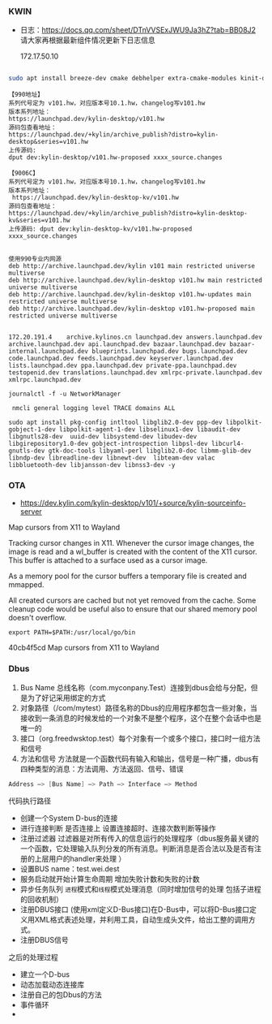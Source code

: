  	

### KWIN

- 日志：https://docs.qq.com/sheet/DTnVVSExJWU9Ja3hZ?tab=BB08J2   请大家再根据最新组件情况更新下日志信息

  172.17.50.10





```sh

sudo apt install breeze-dev cmake debhelper extra-cmake-modules kinit-dev kscreenlocker-dev libcap-dev libdrm-dev libegl1-mesa-dev libepoxy-dev libfontconfig1-dev libfreetype6-dev  libice-dev libinput-dev libkdecorations2-dev libkf5activities-dev libkf5completion-dev libkf5config-dev libkf5configwidgets-dev libkf5coreaddons-dev libkf5crash-dev libkf5declarative-dev libkf5doctools-dev libkf5globalaccel-dev libkf5i18n-dev libkf5iconthemes-dev libkf5idletime-dev libkf5kcmutils-dev libkf5kio-dev libkf5newstuff-dev libkf5notifications-dev  libkf5package-dev libkf5plasma-dev libkf5service-dev libkf5textwidgets-dev libkf5widgetsaddons-dev libkf5windowsystem-dev libkf5xmlgui-dev libqt5sensors5-dev libqt5x11extras5-dev libsm-dev libudev-dev libwayland-dev libx11-xcb-dev libxcb-composite0-dev libxcb-cursor-dev libxcb-damage0-dev libxcb-glx0-dev libxcb-icccm4-dev libxcb-image0-dev libxcb-keysyms1-dev libxcb-randr0-dev libxcb-render0-dev libxcb-shape0-dev libxcb-shm0-dev libxcb-sync-dev libxcb-util-dev libxcb-xfixes0-dev libxcb-xtest0-dev libxcb1-dev libxcursor-dev libxi-dev libxkbcommon-dev pkg-config pkg-kde-tools qtbase5-dev qtbase5-private-dev qtdeclarative5-dev qtscript5-dev qttools5-dev libgsettings-qt-dev kwin-dev libgbm-dev  libkf5wayland-dev
```



```
【990地址】
系列代号定为 v101.hw，对应版本号10.1.hw，changelog写v101.hw
版本系列地址：
https://launchpad.dev/kylin-desktop/v101.hw
源码包查看地址：
https://launchpad.dev/+kylin/archive_publish?distro=kylin-desktop&series=v101.hw
上传源码: 
dput dev:kylin-desktop/v101.hw-proposed xxxx_source.changes

【9006C】
系列代号定为 v101.hw，对应版本号10.1.hw，changelog写v101.hw
版本系列地址：
 https://launchpad.dev/kylin-desktop-kv/v101.hw
源码包查看地址：
https://launchpad.dev/+kylin/archive_publish?distro=kylin-desktop-kv&series=v101.hw
上传源码: dput dev:kylin-desktop-kv/v101.hw-proposed xxxx_source.changes


```





```
使用990专业内网源
deb http://archive.launchpad.dev/kylin v101 main restricted universe multiverse
deb http://archive.launchpad.dev/kylin-desktop v101.hw main restricted universe multiverse
deb http://archive.launchpad.dev/kylin-desktop v101.hw-updates main restricted universe multiverse
deb http://archive.launchpad.dev/kylin-desktop v101.hw-proposed main restricted universe multiverse


172.20.191.4    archive.kylinos.cn launchpad.dev answers.launchpad.dev archive.launchpad.dev api.launchpad.dev bazaar.launchpad.dev bazaar-internal.launchpad.dev blueprints.launchpad.dev bugs.launchpad.dev code.launchpad.dev feeds.launchpad.dev keyserver.launchpad.dev lists.launchpad.dev ppa.launchpad.dev private-ppa.launchpad.dev testopenid.dev translations.launchpad.dev xmlrpc-private.launchpad.dev xmlrpc.launchpad.dev

```



```
journalctl -f -u NetworkManager

 nmcli general logging level TRACE domains ALL
```

```
sudo apt install pkg-config intltool libglib2.0-dev ppp-dev libpolkit-gobject-1-dev libpolkit-agent-1-dev libselinux1-dev libaudit-dev libgnutls28-dev  uuid-dev libsystemd-dev libudev-dev libgirepository1.0-dev gobject-introspection libpsl-dev libcurl4-gnutls-dev gtk-doc-tools libyaml-perl libglib2.0-doc libmm-glib-dev   libndp-dev libreadline-dev libnewt-dev  libteam-dev valac libbluetooth-dev libjansson-dev libnss3-dev -y
```



### OTA

- https://dev.kylin.com/kylin-desktop/v101/+source/kylin-sourceinfo-server

Map cursors from X11 to Wayland

Tracking cursor changes in X11. Whenever the cursor image changes, the
image is read and a wl_buffer is created with the content of the X11
cursor. This buffer is attached to a surface used as a cursor image.

As a memory pool for the cursor buffers a temporary file is created and
mmapped.

All created cursors are cached but not yet removed from the cache. Some
cleanup code would be useful also to ensure that our shared memory pool
doesn't overflow.



```export PATH=$PATH:/usr/local/go/bin
export PATH=$PATH:/usr/local/go/bin
```

40cb4f5cd Map cursors from X11 to Wayland



### Dbus

1. Bus Name 总线名称（com.myconpany.Test）连接到dbus会给与分配，但是为了好记采用绑定的方式
2. 对象路径（/com/mytest）路径名称的Dbus的应用程序都包含一些对象，当接收到一条消息的时候发给的一个对象不是整个程序，这个在整个会话中也是唯一的
3. 接口（org.freedwsktop.test）每个对象有一个或多个接口，接口时一组方法和信号
4. 方法和信号 方法就是一个函数代码有输入和输出，信号是一种广播，dbus有四种类型的消息：方法调用、方法返回、信号、错误

```c
Address –> [Bus Name] –> Path –> Interface –> Method
```



代码执行路径

- 创建一个System D-bus的连接
- 进行连接判断 是否连接上 设置连接超时、连接次数判断等操作
- 注册过滤器 过滤器是对所有传入的信息运行的处理程序（dbus服务最关键的一个函数，它处理输入队列分发的所有消息。判断消息是否合法以及是否有注册的上层用户的handler来处理 ）
- 设置BUS name：test.wei.dest
- 服务启动就开始计算生命周期 增加失败计数和失败的计数
- 异步任务队列 `进程`模式和`线程`模式处理消息（同时增加信号的处理 包括子进程的回收机制）
- 注册DBUS接口 (使用xml定义D-Bus接口)在D-Bus中，可以将D-Bus接口定义用XML格式表述处理，并利用工具，自动生成头文件，给出工整的调用方式。
- 注册DBUS信号



之后的处理过程

- 建立一个D-bus
- 动态加载动态连接库
- 注册自己的包Dbus的方法
- 事件循环
- 





















